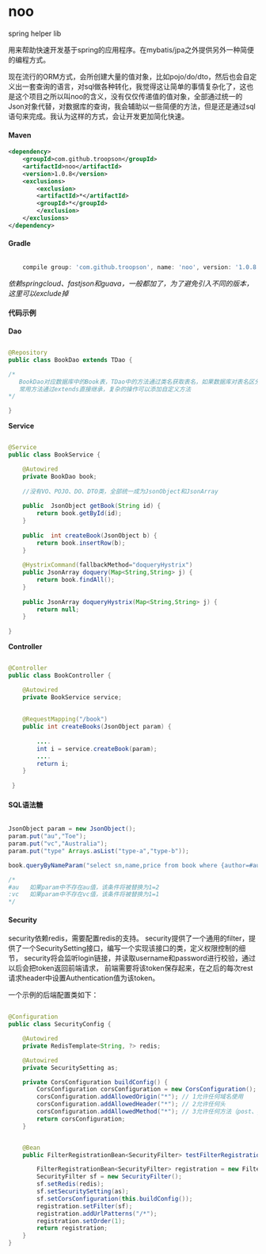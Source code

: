# noo
spring helper lib

用来帮助快速开发基于spring的应用程序。在mybatis/jpa之外提供另外一种简便的编程方式。

现在流行的ORM方式，会所创建大量的值对象，比如pojo/do/dto，然后也会自定义出一套查询的语言，对sql做各种转化，我觉得这让简单的事情复杂化了，这也是这个项目之所以叫noo的含义，没有仅仅传递值的值对象，全部通过统一的Json对象代替，对数据库的查询，我会辅助以一些简便的方法，但是还是通过sql语句来完成。我认为这样的方式，会让开发更加简化快速。


#### Maven

```xml
<dependency>
    <groupId>com.github.troopson</groupId>
	<artifactId>noo</artifactId>
	<version>1.0.8</version>
	<exclusions>
	    <exclusion>
		<artifactId>*</artifactId>
		<groupId>*</groupId>
	    </exclusion>
	</exclusions>
</dependency>

```
#### Gradle
```groovy

    compile group: 'com.github.troopson', name: 'noo', version: '1.0.8', transitive: false

```

*依赖springcloud、fastjson和guava，一般都加了，为了避免引入不同的版本，这里可以exclude掉*

#### 代码示例

**Dao**

```java

@Repository
public class BookDao extends TDao {

/*
   BookDao对应数据库中的Book表，TDao中的方法通过类名获取表名，如果数据库对表名区分大小写，那么类名也需要保持一样。
   常用方法通过extends直接继承，复杂的操作可以添加自定义方法
*/

}

```

**Service**

```java

@Service
public class BookService {

	@Autowired
	private BookDao book;
	
	//没有VO、POJO、DO、DTO类，全部统一成为JsonObject和JsonArray
	
	public  JsonObject getBook(String id) {
		return book.getById(id);
	}
	
	public  int createBook(JsonObject b) {
		return book.insertRow(b);
	}
	
	@HystrixCommand(fallbackMethod="doqueryHystrix")
	public JsonArray doquery(Map<String,String> j) {  
	    return book.findAll(); 
	}
	
	public JsonArray doqueryHystrix(Map<String,String> j) {
		return null;
	}
	
}

```

**Controller**

```java

@Controller 
public class BookController {

    @Autowired
    private BookService service;
    
    
	@RequestMapping("/book")
	public int createBooks(JsonObject param) {
			 
		....
		int i = service.createBook(param);
		....
		return i;
    }
 
 }

```



#### SQL语法糖


```java

JsonObject param = new JsonObject();
param.put("au","Toe");
param.put("vc","Australia");
param.put("type" Arrays.asList("type-a","type-b"));

book.queryByNameParam("select sn,name,price from book where {author=#au} and {country=:vc} and {type in :type}", param);

/*
#au   如果param中不存在au值，该条件将被替换为1=2
:vc   如果param中不存在vc值，该条件将被替换为1=1
*/

```

#### Security 

security依赖redis，需要配置redis的支持。
security提供了一个通用的filter，提供了一个SecuritySetting接口，编写一个实现该接口的类，定义权限控制的细节，
security将会监听login链接，并读取username和password进行校验，通过以后会把token返回前端请求，
前端需要将该token保存起来，在之后的每次rest请求header中设置Authentication值为该token。

一个示例的后端配置类如下：

```java

@Configuration
public class SecurityConfig {

	@Autowired
	private RedisTemplate<String, ?> redis;

	@Autowired
	private SecuritySetting as;

    private CorsConfiguration buildConfig() {
		CorsConfiguration corsConfiguration = new CorsConfiguration();
		corsConfiguration.addAllowedOrigin("*"); // 1允许任何域名使用
		corsConfiguration.addAllowedHeader("*"); // 2允许任何头
		corsConfiguration.addAllowedMethod("*"); // 3允许任何方法（post、get等）
		return corsConfiguration;
	}


	@Bean
	public FilterRegistrationBean<SecurityFilter> testFilterRegistration() {

		FilterRegistrationBean<SecurityFilter> registration = new FilterRegistrationBean<>();
		SecurityFilter sf = new SecurityFilter();
		sf.setRedis(redis);
		sf.setSecuritySetting(as);
		sf.setCorsConfiguration(this.buildConfig());
		registration.setFilter(sf);
		registration.addUrlPatterns("/*");
		registration.setOrder(1);
		return registration;
	}
}
```



